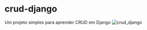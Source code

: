 # crud-django
Um projeto simples para aprender CRUD em Django
![crud_django](https://github.com/arturschmitt/crud-django/assets/86473243/80d623d5-04ca-45e1-9dcd-a505c8e19fb1)
